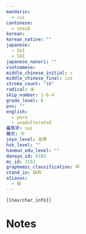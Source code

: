 ```yaml
---
mandarin:
  - cuì
cantonese:
  - seoi6
korean:
korean_native: ""
japanese:
  - SUI
  - SAI
japanese_nanori: ""
vietnamese:
middle_chinese_initial: s
middle_chinese_final: iuɪ
stroke_count: "10"
radical: 米
skip_number: 1-6-4
grade_level: 6
pos: ""
english:
  - pure
  - unadulterated
羅馬字: sui
韓文: 쉬
joyo_level: 高等
hsk_level: ""
hanmun_edu_level: ""
danayo_id: 6102
mc_id: 3152
graphemic_classification: 卒
stand_in: 純粋
aliases:
  - 粹
---
```

```meta-bind-embed
[[nav/char_info]]
```

# Notes
